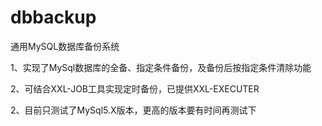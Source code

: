 # dbbackup
通用MySQL数据库备份系统

1、实现了MySql数据库的全备、指定条件备份，及备份后按指定条件清除功能

2、可结合XXL-JOB工具实现定时备份，已提供XXL-EXECUTER

2、目前只测试了MySql5.X版本，更高的版本要有时间再测试下
